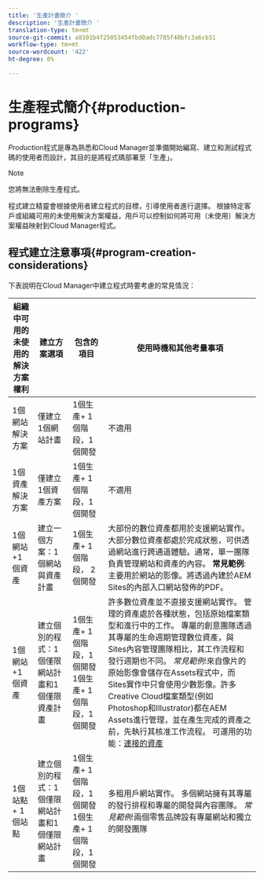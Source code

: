 ```yaml
---
title: '生產計畫簡介 '
description: '生產計畫簡介 '
translation-type: tm+mt
source-git-commit: a8101b4f25053454fbd0adc7785f40bfc3a6cb31
workflow-type: tm+mt
source-wordcount: '422'
ht-degree: 0%

---
```



# 生產程式簡介{#production-programs}

*Production*&#x200B;程式是專為熟悉和Cloud Manager並準備開始編寫、建立和測試程式碼的使用者而設計，其目的是將程式碼部署至「生產」。

>[!NOTE]
>您將無法刪除生產程式。

程式建立精靈會根據使用者建立程式的目標，引導使用者進行選擇。 根據特定客戶或組織可用的未使用解決方案權益，用戶可以控制如何將可用（未使用）解決方案權益映射到Cloud Manager程式。

## 程式建立注意事項{#program-creation-considerations}

下表說明在Cloud Manager中建立程式時要考慮的常見情況：

| 組織中可用的未使用的解決方案權利 | 建立方案選項 | 包含的項目 | 使用時機和其他考量事項 |
|--- |--- |--- |--- |
| 1個網站解決方案 | 僅建立1個網站計畫 | 1個生產+ 1個階段，1個開發 | 不適用 |
| 1個資產解決方案 | 僅建立1個資產方案 | 1個生產+ 1個階段，1個開發 | 不適用 |
| 1個網站+1個資產 | 建立一個方案：1個網站與資產計畫 | 1個生產+ 1個階段， 2個開發 | 大部份的數位資產都用於支援網站實作。 大部分數位資產都處於完成狀態，可供透過網站進行跨通道體驗。通常，單一團隊負責管理網站和資產的內容。 **常見範例**:主要用於網站的影像。將透過內建於AEM Sites的內部入口網站發佈的PDF。 |
| 1個網站+1個資產 | 建立個別的程式：1個僅限網站計畫和1個僅限資產計畫 | 1個生產+ 1個階段，1個開發1個生產+ 1個階段，1個開發 | 許多數位資產並不直接支援網站實作。 管理的資產處於各種狀態，包括原始檔案類型和進行中的工作。 專屬的創意團隊透過其專屬的生命週期管理數位資產，與Sites內容管理團隊相比，其工作流程和發行週期也不同。 *常見範例*:來自像片的原始影像會儲存在Assets程式中，而Sites實作中只會使用少數影像。許多Creative Cloud檔案類型(例如Photoshop和Illustrator)都在AEM Assets進行管理，並在產生完成的資產之前，先執行其核准工作流程。 可運用的功能：[連接的資產](https://experienceleague.adobe.com/docs/experience-manager-cloud-service/assets/admin/use-assets-across-connected-assets-instances.html?lang=en#overview-of-connected-assets) |
| 1個站點+ 1個站點 | 建立個別的程式：1個僅限網站計畫和1個僅限網站計畫 | 1個生產+ 1個階段，1個開發<br>1個生產+ 1個階段，1個開發 | 多租用戶網站實作。 多個網站擁有其專屬的發行排程和專屬的開發與內容團隊。 *常見範例*:兩個零售品牌設有專屬網站和獨立的開發團隊 |


